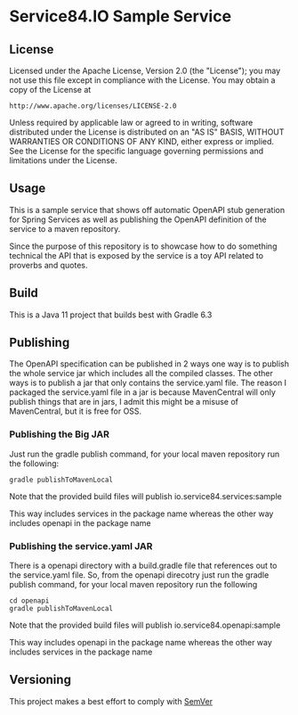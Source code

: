 # Service84.IO Sample Service

## License
Licensed under the Apache License, Version 2.0 (the "License");
you may not use this file except in compliance with the License.
You may obtain a copy of the License at

    http://www.apache.org/licenses/LICENSE-2.0

Unless required by applicable law or agreed to in writing, software
distributed under the License is distributed on an "AS IS" BASIS,
WITHOUT WARRANTIES OR CONDITIONS OF ANY KIND, either express or implied.
See the License for the specific language governing permissions and
limitations under the License.

## Usage
This is a sample service that shows off automatic OpenAPI stub generation for Spring Services as well as publishing the OpenAPI definition of the service to a maven repository.

Since the purpose of this repository is to showcase how to do something technical the API that is exposed by the service is a toy API related to proverbs and quotes.

## Build
This is a Java 11 project that builds best with Gradle 6.3

## Publishing
The OpenAPI specification can be published in 2 ways one way is to publish the whole service jar which includes all the compiled classes. The other ways is to publish a jar that only contains the service.yaml file.  The reason I packaged the service.yaml file in a jar is because MavenCentral will only publish things that are in jars, I admit this might be a misuse of MavenCentral, but it is free for OSS.

### Publishing the Big JAR
Just run the gradle publish command, for your local maven repository run the following:

    gradle publishToMavenLocal

Note that the provided build files will publish io.service84.services:sample

This way includes services in the package name whereas the other way includes openapi in the package name

### Publishing the service.yaml JAR
There is a openapi directory with a build.gradle file that references out to the service.yaml file. So, from the openapi direcotry just run the gradle publish command, for your local maven repository run the following

    cd openapi
    gradle publishToMavenLocal

Note that the provided build files will publish io.service84.openapi:sample

This way includes openapi in the package name whereas the other way includes services in the package name

## Versioning
This project makes a best effort to comply with [SemVer](https://semver.org/)
